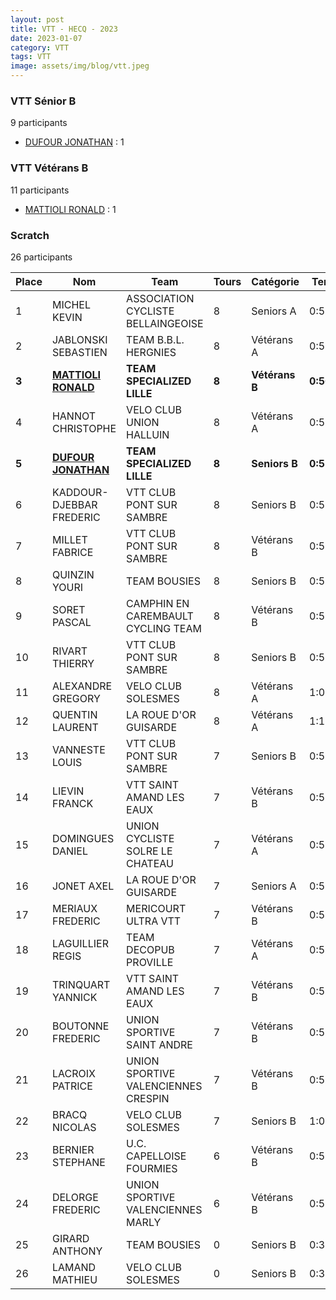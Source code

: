 ```yaml
---
layout: post
title: VTT - HECQ - 2023
date: 2023-01-07
category: VTT
tags: VTT
image: assets/img/blog/vtt.jpeg
---
```


### VTT Sénior B
9 participants
- [DUFOUR JONATHAN](https://teamspecializedlille.cc/coureurs/dufourjonathan) : 1

### VTT Vétérans B
11 participants
- [MATTIOLI RONALD](https://teamspecializedlille.cc/coureurs/mattiolironald) : 1

### Scratch
26 participants

| Place | Nom | Team | Tours | Catégorie | Temps |
|---|---|---|---|---|---|
| 1 | MICHEL KEVIN | ASSOCIATION CYCLISTE BELLAINGEOISE | 8 | Seniors A | 0:52:25 | 
| 2 | JABLONSKI SEBASTIEN | TEAM B.B.L. HERGNIES | 8 | Vétérans A | 0:56:52 | 
| **3** | **[MATTIOLI RONALD](https://teamspecializedlille.cc/coureurs/mattiolironald)** | **TEAM SPECIALIZED LILLE** | **8** | **Vétérans B** | **0:56:55** | 
| 4 | HANNOT CHRISTOPHE | VELO CLUB UNION HALLUIN | 8 | Vétérans A | 0:57:36 | 
| **5** | **[DUFOUR JONATHAN](https://teamspecializedlille.cc/coureurs/dufourjonathan)** | **TEAM SPECIALIZED LILLE** | **8** | **Seniors B** | **0:57:42** | 
| 6 | KADDOUR-DJEBBAR FREDERIC | VTT  CLUB PONT SUR SAMBRE | 8 | Seniors B | 0:58:29 | 
| 7 | MILLET FABRICE | VTT  CLUB PONT SUR SAMBRE | 8 | Vétérans B | 0:58:29 | 
| 8 | QUINZIN YOURI | TEAM BOUSIES | 8 | Seniors B | 0:59:5 | 
| 9 | SORET PASCAL | CAMPHIN EN CAREMBAULT CYCLING TEAM | 8 | Vétérans B | 0:59:5 | 
| 10 | RIVART THIERRY | VTT  CLUB PONT SUR SAMBRE | 8 | Seniors B | 0:59:34 | 
| 11 | ALEXANDRE GREGORY | VELO CLUB SOLESMES | 8 | Vétérans A | 1:0:2 | 
| 12 | QUENTIN LAURENT | LA ROUE D'OR GUISARDE | 8 | Vétérans A | 1:1:3 | 
| 13 | VANNESTE LOUIS | VTT  CLUB PONT SUR SAMBRE | 7 | Seniors B | 0:52:42 | 
| 14 | LIEVIN FRANCK | VTT SAINT AMAND LES EAUX | 7 | Vétérans B | 0:53:26 | 
| 15 | DOMINGUES DANIEL | UNION CYCLISTE SOLRE LE CHATEAU | 7 | Vétérans A | 0:53:30 | 
| 16 | JONET AXEL | LA ROUE D'OR GUISARDE | 7 | Seniors A | 0:53:38 | 
| 17 | MERIAUX FREDERIC | MERICOURT ULTRA VTT | 7 | Vétérans B | 0:54:25 | 
| 18 | LAGUILLIER REGIS | TEAM DECOPUB PROVILLE | 7 | Vétérans A | 0:54:52 | 
| 19 | TRINQUART YANNICK | VTT SAINT AMAND LES EAUX | 7 | Vétérans B | 0:55:59 | 
| 20 | BOUTONNE FREDERIC | UNION SPORTIVE SAINT ANDRE | 7 | Vétérans B | 0:56:47 | 
| 21 | LACROIX PATRICE | UNION SPORTIVE VALENCIENNES CRESPIN | 7 | Vétérans B | 0:57:29 | 
| 22 | BRACQ NICOLAS | VELO CLUB SOLESMES | 7 | Seniors B | 1:0:13 | 
| 23 | BERNIER STEPHANE | U.C. CAPELLOISE FOURMIES | 6 | Vétérans B | 0:52:33 | 
| 24 | DELORGE FREDERIC | UNION SPORTIVE VALENCIENNES MARLY | 6 | Vétérans B | 0:53:49 | 
| 25 | GIRARD ANTHONY | TEAM BOUSIES | 0 | Seniors B | 0:38:53 | 
| 26 | LAMAND MATHIEU | VELO CLUB SOLESMES | 0 | Seniors B | 0:38:53 | 
